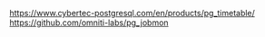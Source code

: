 https://www.cybertec-postgresql.com/en/products/pg_timetable/
https://github.com/omniti-labs/pg_jobmon
